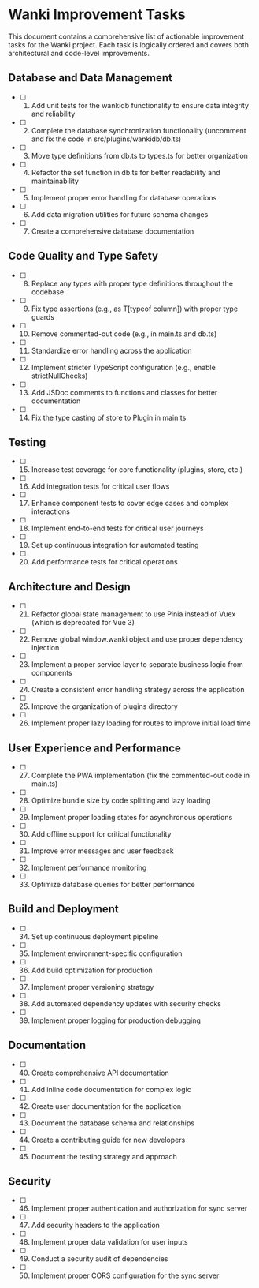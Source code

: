 # Wanki Improvement Tasks

This document contains a comprehensive list of actionable improvement tasks for the Wanki project. Each task is logically ordered and covers both architectural and code-level improvements.

## Database and Data Management

- [ ] 1. Add unit tests for the wankidb functionality to ensure data integrity and reliability
- [ ] 2. Complete the database synchronization functionality (uncomment and fix the code in src/plugins/wankidb/db.ts)
- [ ] 3. Move type definitions from db.ts to types.ts for better organization
- [ ] 4. Refactor the set function in db.ts for better readability and maintainability
- [ ] 5. Implement proper error handling for database operations
- [ ] 6. Add data migration utilities for future schema changes
- [ ] 7. Create a comprehensive database documentation

## Code Quality and Type Safety

- [ ] 8. Replace any types with proper type definitions throughout the codebase
- [ ] 9. Fix type assertions (e.g., as T[typeof column]) with proper type guards
- [ ] 10. Remove commented-out code (e.g., in main.ts and db.ts)
- [ ] 11. Standardize error handling across the application
- [ ] 12. Implement stricter TypeScript configuration (e.g., enable strictNullChecks)
- [ ] 13. Add JSDoc comments to functions and classes for better documentation
- [ ] 14. Fix the type casting of store to Plugin in main.ts

## Testing

- [ ] 15. Increase test coverage for core functionality (plugins, store, etc.)
- [ ] 16. Add integration tests for critical user flows
- [ ] 17. Enhance component tests to cover edge cases and complex interactions
- [ ] 18. Implement end-to-end tests for critical user journeys
- [ ] 19. Set up continuous integration for automated testing
- [ ] 20. Add performance tests for critical operations

## Architecture and Design

- [ ] 21. Refactor global state management to use Pinia instead of Vuex (which is deprecated for Vue 3)
- [ ] 22. Remove global window.wanki object and use proper dependency injection
- [ ] 23. Implement a proper service layer to separate business logic from components
- [ ] 24. Create a consistent error handling strategy across the application
- [ ] 25. Improve the organization of plugins directory
- [ ] 26. Implement proper lazy loading for routes to improve initial load time

## User Experience and Performance

- [ ] 27. Complete the PWA implementation (fix the commented-out code in main.ts)
- [ ] 28. Optimize bundle size by code splitting and lazy loading
- [ ] 29. Implement proper loading states for asynchronous operations
- [ ] 30. Add offline support for critical functionality
- [ ] 31. Improve error messages and user feedback
- [ ] 32. Implement performance monitoring
- [ ] 33. Optimize database queries for better performance

## Build and Deployment

- [ ] 34. Set up continuous deployment pipeline
- [ ] 35. Implement environment-specific configuration
- [ ] 36. Add build optimization for production
- [ ] 37. Implement proper versioning strategy
- [ ] 38. Add automated dependency updates with security checks
- [ ] 39. Implement proper logging for production debugging

## Documentation

- [ ] 40. Create comprehensive API documentation
- [ ] 41. Add inline code documentation for complex logic
- [ ] 42. Create user documentation for the application
- [ ] 43. Document the database schema and relationships
- [ ] 44. Create a contributing guide for new developers
- [ ] 45. Document the testing strategy and approach

## Security

- [ ] 46. Implement proper authentication and authorization for sync server
- [ ] 47. Add security headers to the application
- [ ] 48. Implement proper data validation for user inputs
- [ ] 49. Conduct a security audit of dependencies
- [ ] 50. Implement proper CORS configuration for the sync server
